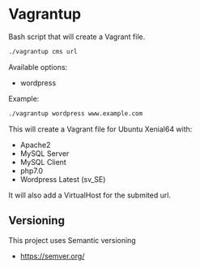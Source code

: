 # Vagrantup

Bash script that will create a Vagrant file.

``` bash
./vagrantup cms url
```

Available options:

* wordpress

Example:

``` bash
./vagrantup wordpress www.example.com
```

This will create a Vagrant file for Ubuntu Xenial64 with: 

* Apache2
* MySQL Server
* MySQL Client
* php7.0
* Wordpress Latest (sv_SE)

It will also add a VirtualHost for the submited url.

## Versioning

This project uses Semantic versioning

* https://semver.org/